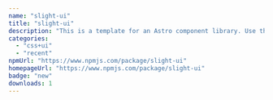```yaml
---
name: "slight-ui"
title: "slight-ui"
description: "This is a template for an Astro component library. Use this template for writing components to use in multiple projects or publish to NPM."
categories:
  - "css+ui"
  - "recent"
npmUrl: "https://www.npmjs.com/package/slight-ui"
homepageUrl: "https://www.npmjs.com/package/slight-ui"
badge: "new"
downloads: 1
---
```

